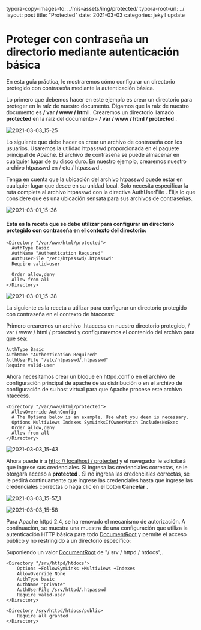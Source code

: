 typora-copy-images-to: ../mis-assets/img/protected/
typora-root-url: ../
layout: post
title:  "Protected"
date:   2021-03-03
categories: jekyll update



# Proteger con contraseña un directorio mediante autenticación básica



En esta guía práctica, le mostraremos cómo configurar un directorio protegido con contraseña mediante la autenticación básica.

Lo primero que debemos hacer en este ejemplo es crear un directorio para proteger en la raíz de nuestro documento. Digamos que la raíz de nuestro documento es **/ var / www / html** . Crearemos un directorio llamado **protected** en la raíz del documento - **/ var / www / html / protected** .

![2021-03-03_15-25](/home/usuari2/alutau.github.io/alutau.github.io/mis-assets/img/protected/2021-03-03_15-25.png)

Lo siguiente que debe hacer es crear un archivo de contraseña con los usuarios. Usaremos la utilidad htpasswd proporcionada en el paquete principal de Apache. El archivo de contraseña se puede almacenar en cualquier lugar de su disco duro. En nuestro ejemplo, crearemos nuestro archivo htpasswd en / etc / htpasswd .

Tenga en cuenta que la ubicación del archivo htpasswd puede estar en cualquier lugar que desee en su unidad local. Solo necesita especificar la ruta completa al archivo htpasswd con la directiva AuthUserFile . Elija lo que considere que es una ubicación sensata para sus archivos de contraseñas.

![2021-03-01_15-36](/home/usuari2/alutau.github.io/alutau.github.io/mis-assets/img/protected/2021-03-01_15-36.png)



#### Esta es la receta que se debe utilizar para configurar un directorio protegido con contraseña en el contexto del directorio:

```
<Directory "/var/www/html/protected">
  AuthType Basic
  AuthName "Authentication Required"
  AuthUserFile "/etc/htpasswd/.htpasswd"
  Require valid-user

  Order allow,deny
  Allow from all
</Directory>
```

![2021-03-01_15-38](/home/usuari2/alutau.github.io/alutau.github.io/mis-assets/img/protected/2021-03-01_15-38.png)



La siguiente es la receta a utilizar para configurar un directorio protegido con contraseña en el contexto de htaccess:

Primero crearemos un archivo .htaccess en nuestro directorio protegido, / var / www / html / protected y configuraremos el contenido del archivo para que sea:

```
AuthType Basic
AuthName "Authentication Required"
AuthUserFile "/etc/htpasswd/.htpasswd"
Require valid-user

```

Ahora necesitamos crear un bloque **<Directory>** en httpd.conf o en el archivo de configuración principal de apache de  su distribución o en el archivo de configuración de su host virtual para que Apache procese este archivo htaccess.

```
<Directory "/var/www/html/protected">
  AllowOverride AuthConfig
  # The Options below is an example. Use what you deem is necessary.
  Options MultiViews Indexes SymLinksIfOwnerMatch IncludesNoExec
  Order allow,deny
  Allow from all
</Directory>
```

![2021-03-03_15-43](/home/usuari2/alutau.github.io/alutau.github.io/mis-assets/img/protected/2021-03-03_15-43.png)





Ahora puede ir a [http: // localhost / protected](https://translate.google.com/website?sl=auto&tl=es&u=http://localhost/protected) y el navegador le solicitará que ingrese sus credenciales. Si ingresa las credenciales correctas, se le otorgará acceso a **protected** . Si no ingresa las credenciales correctas, se le pedirá continuamente que  ingrese las credenciales hasta que ingrese las credenciales correctas o  haga clic en el botón **Cancelar** .

![2021-03-03_15-57_1](/home/usuari2/alutau.github.io/alutau.github.io/mis-assets/img/protected/2021-03-03_15-57_1.png)

![2021-03-03_15-58](/home/usuari2/alutau.github.io/alutau.github.io/mis-assets/img/protected/2021-03-03_15-58.png)



Para Apache httpd 2.4, se ha renovado el mecanismo de autorización. A continuación, se muestra una muestra de una configuración que utiliza la autenticación HTTP básica para todo [DocumentRoot](https://translate.google.com/website?sl=auto&tl=es&u=http://httpd.apache.org/docs/current/mod/core.html%23documentroot) y permite el acceso público y no restringido a un directorio específico:

Suponiendo un valor [DocumentRoot](https://translate.google.com/website?sl=auto&tl=es&u=http://httpd.apache.org/docs/current/mod/core.html%23documentroot) de "/ srv / httpd / htdocs",.

```
<Directory "/srv/httpd/htdocs">
    Options +FollowSymLinks +Multiviews +Indexes
    AllowOverride None
    AuthType basic
    AuthName "private"
    AuthUserFile /srv/httpd/.htpasswd
    Require valid-user
</Directory>

<Directory /srv/httpd/htdocs/public>
    Require all granted
</Directory>
```

